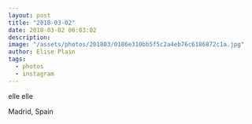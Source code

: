 ```yaml
---
layout: post
title: "2018-03-02"
date: 2018-03-02 06:03:02
description: 
image: "/assets/photos/201803/0186e310bb5f5c2a4eb76c6186872c1a.jpg"
author: Elise Plain
tags: 
  - photos
  - instagram
---
```


elle elle
<p></p>
Madrid, Spain